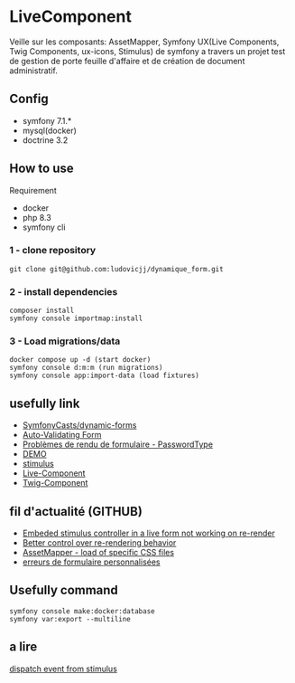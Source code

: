 # LiveComponent

Veille sur les composants: AssetMapper, Symfony UX(Live Components, Twig Components, ux-icons, Stimulus) de symfony a travers un projet test de gestion de porte feuille d'affaire et de création de document administratif.


## Config
- symfony 7.1.*
- mysql(docker)
- doctrine 3.2


## How to use
 Requirement
- docker
- php 8.3
- symfony cli


### 1 - clone repository
```
git clone git@github.com:ludovicjj/dynamique_form.git
```
### 2 - install dependencies
```
composer install
symfony console importmap:install
```
### 3 - Load migrations/data
```
docker compose up -d (start docker)
symfony console d:m:m (run migrations)
symfony console app:import-data (load fixtures)
```

## usefully link

- [SymfonyCasts/dynamic-forms](https://github.com/SymfonyCasts/dynamic-forms)
- [Auto-Validating Form](https://ux.symfony.com/demos/live-component/auto-validating-form)
- [Problèmes de rendu de formulaire - PasswordType](https://symfony.com/bundles/ux-live-component/current/index.html#form-rendering-problems)
- [DEMO](https://ux.symfony.com/demos)
- [stimulus](https://symfony.com/bundles/StimulusBundle/current/index.html)
- [Live-Component](https://symfony.com/bundles/ux-live-component/current/index.html)
- [Twig-Component](https://symfony.com/bundles/ux-twig-component/current/index.html)

## fil d'actualité (GITHUB)
- [Embeded stimulus controller in a live form not working on re-render](https://github.com/symfony/ux/issues/489)
- [Better control over re-rendering behavior](https://github.com/symfony/ux/issues/490)
- [AssetMapper - load of specific CSS files](https://github.com/symfony/symfony/issues/51329)
- [ erreurs de formulaire personnalisées](https://github.com/symfony/ux/issues/1123)

## Usefully command

```
symfony console make:docker:database
symfony var:export --multiline 
```

## a lire
[dispatch event from stimulus](https://symfony.com/bundles/ux-live-component/current/index.html#emitting-an-event)
